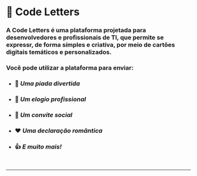# 💌 Code Letters


### A **Code Letters** é uma plataforma projetada para desenvolvedores e profissionais de TI, que permite se expressr, de forma símples e criativa, por meio de cartões digitais temáticos e personalizados.

### Você pode utilizar a plataforma para enviar:
  - ### 🤪 _Uma piada divertida_
  - ### 🤗 _Um elogio profissional_
  - ### 📅 _Um convite social_
  - ### ❤️ _Uma declaração romântica_
  - ### 👍 _E muito mais!_

<br />

---

